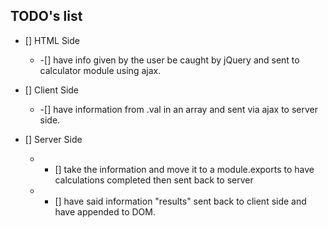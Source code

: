 ## TODO's list

- [] HTML Side

  - -[] have info given by the user be caught by jQuery and sent to calculator module using ajax.

- [] Client Side

  - -[] have information from .val in an array and sent via ajax to server side.

- [] Server Side

  - - [] take the information and move it to a module.exports to have calculations completed then sent back to server

  - - [] have said information "results" sent back to client side and have appended to DOM.
